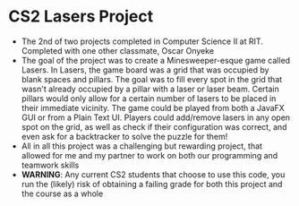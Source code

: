 # CS2 Lasers Project

- The 2nd of two projects completed in Computer Science II at RIT. Completed with one other classmate, Oscar Onyeke
- The goal of the project was to create a Minesweeper-esque game called Lasers. In Lasers, the game board was a grid that was occupied by blank spaces and pillars. The goal was to fill every spot in the grid that wasn't already occupied by a pillar with a laser or laser beam. Certain pillars would only allow for a certain number of lasers to be placed in their immediate vicinity. The game could be played from both a JavaFX GUI or from a Plain Text UI. Players could add/remove lasers in any open spot on the grid, as well as check if their configuration was correct, and even ask for a backtracker to solve the puzzle for them!
- All in all this project was a challenging but rewarding project, that allowed for me and my partner to work on both our programming and teamwork skills
- __WARNING__: Any current CS2 students that choose to use this code, you run the (likely) risk of obtaining a failing grade for both this project and the course as a whole
